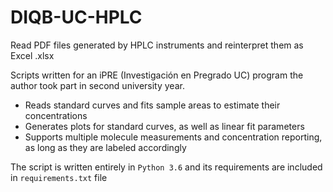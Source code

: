 # DIQB-UC-HPLC
Read PDF files generated by HPLC instruments and reinterpret them as Excel .xlsx

Scripts written for an iPRE (Investigación en Pregrado UC) program the author took part in second university year.
- Reads standard curves and fits sample areas to estimate their concentrations
- Generates plots for standard curves, as well as linear fit parameters
- Supports multiple molecule measurements and concentration reporting, as long as they are labeled accordingly

The script is written entirely in `Python 3.6` and its requirements are included in `requirements.txt` file

